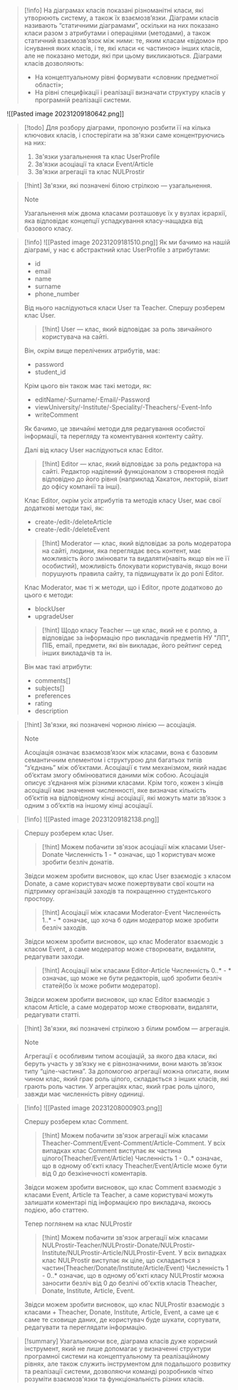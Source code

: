 > [!info] 
> На діаграмах класів показані різноманітні класи, які утворюють систему, а також їх взаємозв’язки. Діаграми класів називають “статичними діаграмами”, оскільки на них показано класи разом з атрибутами і операціями (методами), а також статичний взаємозв’язок між ними: те, яким класам «відомо» про існування яких класів, і те, які класи «є частиною» інших класів, але не показано методи, які при цьому викликаються. 
> Діаграми класів дозволяють:
> - На концептуальному рівні формувати «словник предметної області»; 
> - На рівні специфікації і реалізації визначати структуру класів у програмній реалізації системи. 

![[Pasted image 20231209180642.png]]

> [!todo] 
> Для розбору діаграми, пропоную розбити її на кілька ключових класів, і спостерігати на зв'язки саме концентруючись на них:
> 1. Зв'язки узагальнення та клас UserProfile
> 2. Зв'язки асоціації та класи Event/Article
> 3. Зв'язки агрегації та клас NULProstir


> [!hint] 
> Зв'язки, які позначені білою стрілкою — узагальнення.
> > [!note] 
>  Узагальнення між двома класами розташовує їх у вузлах ієрархії, яка відповідає концепції успадкування класу-нащадка від базового класу.

> [!info] 
![[Pasted image 20231209181510.png]]
> Як ми бачимо на нашій діаграмі, у нас є абстрактний клас UserProfile з атрибутами:
> -  id
> - email
> - name
> - surname
> - phone_number
>
>Від нього наслідуються класи User та Teacher.
>Спершу розберем клас User.
>
>> [!hint] 
> User — клас, який відповідає за роль звичайного користувача на сайті. 
> 
> Він, окрім вище перелічених атрибутів, має:
>- password
>- student_id
>
>Крім цього він також має такі методи, як:
>- editName/-Surname/-Email/-Password
>- viewUniversity/-Institute/-Speciality/-Theachers/-Event-Info
>- writeComment
>
>Як бачимо, це звичайні методи для редагування особистої інформації, та перегляду та коментування контенту сайту.
>
>Далі від класу User наслідуються клас Editor.
>
>  > [!hint] 
> Editor — клас, який відповідає за роль редактора на сайті. Редактор наділений функціоналом з створення подій відповідно до його рівня (наприклад Хакатон, лекторій, візит до офісу компанії та інші). 
>
>  Клас Editor, окрім усіх атрибутів та методів класу User, має свої додаткові методи такі, як:
>- create-/edit-/deleteArticle
>- create-/edit-/deleteEvent
>
>  > [!hint] 
>  Moderator — клас, який відповідає за роль модератора на сайті, людини, яка переглядає весь контент, має можливість його змінювати та видаляти(навіть якщо він не її особистий), можливість блокувати користувачів, якщо вони порушують правила сайту, та підвищувати їх до ролі Editor.
>  
>  Клас Moderator, має ті ж методи, що і Editor, проте додатково до цього є методи:
>  - blockUser
>  - upgradeUser
>  
> > [!hint] 
> Щодо класу Teacher — це клас, який не є роллю, а відповідає за інформацію про викладачів предметів НУ "ЛП", ПІБ, email, предмети, які він викладає, його рейтинг серед інших викладачів та ін. 
>  
>  Він має такі  атрибути:
>  - comments[]
>  - subjects[]
>  - preferences
>  - rating
>  - description


> [!hint] 
> Зв'язки, які позначені чорною лінією — асоціація.
> > [!note] 
>  Асоціація означає взаємозв’язок між класами, вона є базовим семантичним елементом і структурою для багатьох типів “з’єднань” між об’єктами. Асоціації є тим механізмом, який надає об’єктам змогу обмінюватися даними між собою. Асоціація описує з’єднання між різними класами. 
>  Крім того, кожен з кінців асоціації має значення численності, яке визначає кількість об’єктів на відповідному кінці асоціації, які можуть мати зв’язок з одним з об’єктів на іншому кінці асоціації.

> [!info] 
![[Pasted image 20231209182138.png]]

>
>Спершу розберем клас User.
>
>> [!hint] 
> Можем побачити зв'язок асоціації між класами User-Donate
> > Численність 1 - * означає, що 1 користувач може зробити безліч донатів.
> 
> Звідси можем зробити висновок, що клас User взаємодіє з класом Donate, а саме користувач може пожертвувати свої кошти на підтримку організацій заходів та покращенню студентського простору.
> > 
>
>  > [!hint] 
>  Асоціації між класами Moderator-Event
> > Численність 1..* - * означає, що хоча б один модератор може зробити безліч заходів.
>
>  Звідси можем зробити висновок, що клас Moderator взаємодіє з класом Event, а саме модератор може створювати, видаляти, редагувати заходи.
>
>> [!hint] 
>  Асоціації між класами Editor-Article
> > Численність 0..* - * означає, що може не бути редакторів, щоб зробити безліч статей(бо  їх може робити модератор).
>
>  Звідси можем зробити висновок, що клас Editor взаємодіє з класом Article, а саме модератор може створювати, видаляти, редагувати статті.


> [!hint] 
> Зв'язки, які позначені стрілкою з білим ромбом — агрегація.
> > [!note] 
>  Агрегації є особливим типом асоціацій, за якого два класи, які беруть участь у зв’язку не є рівнозначними, вони мають зв’язок типу “ціле-частина”. За допомогою агрегації можна описати, яким чином клас, який грає роль цілого, складається з інших класів, які грають роль частин. У агрегаціях клас, який грає роль цілого, завжди має численність рівну одиниці.

> [!info] 
![[Pasted image 20231208000903.png]]
>
>Спершу розберем клас Comment.
>
>> [!hint] 
> Можем побачити зв'язок агрегації між класами Theacher-Comment/Event-Comment/Article-Comment. У всіх випадках клас Comment виступає як частина цілого(Theacher/Event/Article)
> > Численність 1 - 0..* означає, що в одному об'єкті класу Theacher/Event/Article  може бути від 0 до безкінечності коментарів.
> 
> Звідси можем зробити висновок, що клас Comment взаємодіє з класами Event, Article та Teacher, а саме користувачі можуть залишати коментарі під інформацією про викладача, якоюсь подією, або статтею.
> 
> > 
>
>Тепер поглянем на клас NULProstir
>> [!hint] 
> Можем побачити зв'язок агрегації між класами NULProstir-Teacher/NULProstir-Donate/NULProstir-Institute/NULProstir-Article/NULProstir-Event. У всіх випадках клас NULProstir виступає як ціле, що складається з частин(Theacher/Donate/Institute/Article/Event)
> > Численність 1 - 0..* означає, що в одному об'єкті класу NULProstir можна заносити безліч від 0 до безлічі об'єктів класів Theacher, Donate, Institute, Article, Event.
> 
> Звідси можем зробити висновок, що клас NULProstir взаємодіє з класами + Theacher, Donate, Institute, Article, Event, а саме це є саме те сховище даних, де користувач буде шукати, сортувати, редагувати та переглядати інформацію.

> [!summary] 
Узагальнюючи все, діаграма класів дуже корисний інструмент, який не лише допомагає у визначенні структури програмної системи на концептуальному та реалізаційному рівнях, але також служить інструментом для подальшого розвитку та реалізації системи, дозволяючи команді розробників чітко розуміти взаємозв'язки та функціональність різних класів.
> 

